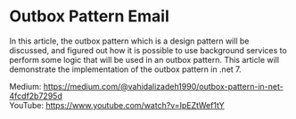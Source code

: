 # Outbox Pattern Email
In this article, the outbox pattern which is a design pattern will be discussed, and figured out how it is possible to use background services to perform some logic that will be used in an outbox pattern. This article will demonstrate the implementation of the outbox pattern in .net 7.

Medium: https://medium.com/@vahidalizadeh1990/outbox-pattern-in-net-4fcdf2b7295d
<br/>
YouTube: https://www.youtube.com/watch?v=IpEZtWef1tY
